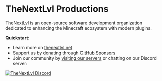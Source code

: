 # TheNextLvl Productions

TheNextLvl is an open-source software development organization dedicated to enhancing the Minecraft ecosystem with modern plugins.

**Quickstart:**
- Learn more on [thenextlvl.net](https://thenextlvl.net)
- Support us by donating through [GitHub Sponsors](https://github.com/sponsors/TheNextLvl-net)
- Join our community by [visiting our servers](https://thenextlvl.net/servers) or chatting on our Discord server:

<a href="https://thenextlvl.net/discord">
         <img alt="TheNextLvl Discord" src="https://discord.com/api/guilds/611861731332980736/widget.png?style=banner2">
</a>

